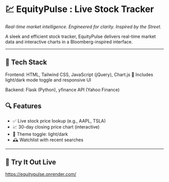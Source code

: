 # 💹 EquityPulse : Live Stock Tracker 
*Real-time market intelligence. Engineered for clarity. Inspired by the Street.*

A sleek and efficient stock tracker, EquityPulse delivers real-time market data and interactive charts in a Bloomberg-inspired interface.


---

## 🔧 Tech Stack

Frontend:
HTML, Tailwind CSS, JavaScript (jQuery), Chart.js
🌙 Includes light/dark mode toggle and responsive UI

Backend:
Flask (Python), yfinance API (Yahoo Finance)

## 🔍 Features

- ✅ Live stock price lookup (e.g., AAPL, TSLA)
- 📈 30-day closing price chart (interactive)
- 🌙 Theme toggle: light/dark
- 🕰️ Watchlist with recent searches

---

## 🔗 Try It Out Live
https://equitypulse.onrender.com/
